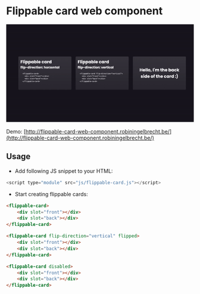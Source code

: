 # Flippable card web component

![Preview](https://github.com/robiningelbrecht/flippable-card-web-component/raw/main/assets/preview.gif "Preview")

Demo: [http://flippable-card-web-component.robiningelbrecht.be/](http://flippable-card-web-component.robiningelbrecht.be/)

## Usage

* Add following JS snippet to your HTML:

```javascript
<script type="module" src="js/flippable-card.js"></script>
```

* Start creating flippable cards:

```html
<flippable-card>
    <div slot="front"></div>
    <div slot="back"></div>
</flippable-card>
```

```html
<flippable-card flip-direction="vertical" flipped>
    <div slot="front"></div>
    <div slot="back"></div>
</flippable-card>
```

```html
<flippable-card disabled>
    <div slot="front"></div>
    <div slot="back"></div>
</flippable-card>
```
